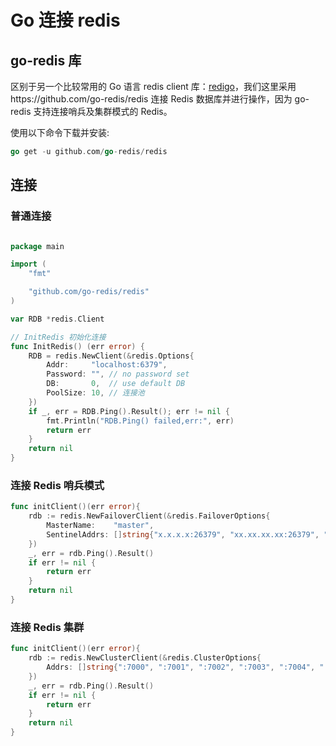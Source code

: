 # Go 连接 redis

## go-redis 库

区别于另一个比较常用的 Go 语言 redis client 库：[redigo](https://github.com/gomodule/redigo)，我们这里采用https://github.com/go-redis/redis 连接 Redis 数据库并进行操作，因为 go-redis 支持连接哨兵及集群模式的 Redis。

使用以下命令下载并安装:

```go
go get -u github.com/go-redis/redis
```

## 连接

### 普通连接

```go

package main

import (
	"fmt"

	"github.com/go-redis/redis"
)

var RDB *redis.Client

// InitRedis 初始化连接
func InitRedis() (err error) {
	RDB = redis.NewClient(&redis.Options{
		Addr:     "localhost:6379",
		Password: "", // no password set
		DB:       0,  // use default DB
		PoolSize: 10, // 连接池
	})
	if _, err = RDB.Ping().Result(); err != nil {
		fmt.Println("RDB.Ping() failed,err:", err)
		return err
	}
	return nil
}
```

### 连接 Redis 哨兵模式

```go
func initClient()(err error){
	rdb := redis.NewFailoverClient(&redis.FailoverOptions{
		MasterName:    "master",
		SentinelAddrs: []string{"x.x.x.x:26379", "xx.xx.xx.xx:26379", "xxx.xxx.xxx.xxx:26379"},
	})
	_, err = rdb.Ping().Result()
	if err != nil {
		return err
	}
	return nil
}
```

### 连接 Redis 集群

```go
func initClient()(err error){
	rdb := redis.NewClusterClient(&redis.ClusterOptions{
		Addrs: []string{":7000", ":7001", ":7002", ":7003", ":7004", ":7005"},
	})
	_, err = rdb.Ping().Result()
	if err != nil {
		return err
	}
	return nil
}
```
